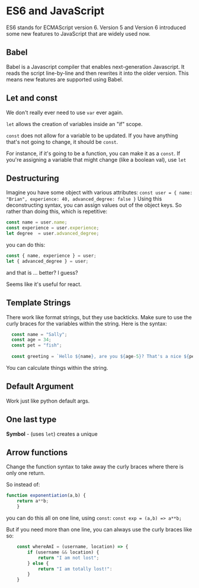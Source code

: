 # ES6 and JavaScript
ES6 stands for ECMAScript version 6. Version 5 and Version 6 introduced some new features to JavaScript that are widely used now. 

## Babel
Babel is a Javascript compiler that enables next-generation Javascript. It reads the script line-by-line and then rewrites it into the older version. This means new features are supported using Babel.

## Let and const
We don't really ever need to use `var` ever again.

`let` allows the creation of variables inside an "if" scope.

`const` does not allow for a variable to be updated. If you have anything that's not going to change, it should be `const`.

For instance, if it's going to be a function, you can make it as a `const`.
If you're assigning a variable that might change (like a boolean val), use `let`

## Destructuring
Imagine you have some object with various attributes:
  `const user = { name: "Brian", experience: 40, advanced_degree: false }`
Using this deconstructing syntax, you can assign values out of the object keys. 
So rather than doing this, which is repetitive: 
  ```javascript
  const name = user.name;
  const experience = user.experience;
  let degree  = user.advanced_degree;
  ```
  you can do this:
  ```javascript
  const { name, experience } = user;
  let { advanced_degree } = user;
  ```
  and that is … better? I guess?
  
  Seems like it's useful for react.

## Template Strings
There work like format strings, but they use backticks. Make sure to use the curly braces for the variables within the string. Here is the syntax: 
```javascript
  const name = "Sally"; 
  const age = 34; 
  const pet = "fish"; 
  
  const greeting = `Hello ${name}, are you ${age-5}? That's a nice ${pet}.`
  ```
You can calculate things within the string.


## Default Argument
Work just like python default args.

## One last type
**Symbol** - (uses `let`) creates a unique 

## Arrow functions
Change the function syntax to take away the curly braces where there is only one return. 

So instead of:
```javascript
function exponentiation(a,b) {
    return a**b;
    }
```
you can do this all on one line, using `const`:
`const exp = (a,b) => a**b;`

But if you need more than one line, you can always use the curly braces like so: 
```javascript
    const whereAmI = (username, location) => {
        if (username && location) {
            return "I am not lost";
        } else {
            return "I am totally lost!":
        }
    }
```
   

